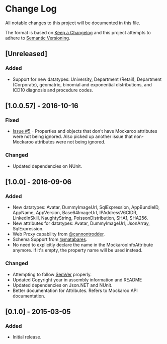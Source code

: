 # Change Log
All notable changes to this project will be documented in this file.

The format is based on [Keep a Changelog](http://keepachangelog.com/) 
and this project attempts to adhere to [Semantic Versioning](http://semver.org/).

## [Unreleased]
### Added 
- Support for new datatypes: University, Department (Retail), Department (Corporate), geomatric, binomial and exponential distributions, and ICD10 diagnosis and procedure codes. 

## [1.0.0.57] - 2016-10-16
### Fixed
- [Issue #5](https://github.com/amogram/NMockaroo/issues/5) - Properties and objects that don't have Mockaroo attributes were not being ignored.  Also picked up another issue that non-Mockaroo attributes were not being ignored.

### Changed
- Updated dependencies on NUnit.

## [1.0.0] - 2016-09-06
### Added
- New datatypes: Avatar, DummyImageUrl, SqlExpression, AppBundleID, AppName, AppVersion, Base64ImageUrl, IPAddressV6CIDR, LinkedInSkill, NaughtyString, PoissonDistribution, SHA1, SHA256. 
- New attributes for datatypes: Avatar, DummyImageUrl, JsonArray, SqlExpression.
- Web Proxy capability from [@cannontrodder](https://github.com/cannontrodder).
- Schema Support from [@matabares](https://github.com/matabares).
- No need to explicitly declare the name in the MockarooInfoAttribute anymore.  If it's empty, the property name will be used instead.

### Changed
- Attempting to follow [SemVer](http://semver.org) properly. 
- Updated Copyright year in assembly information and README
- Updated dependencies on Json.NET and NUnit.
- Better documentation for Attributes.  Refers to Mockaroo API documentation.

## [0.1.0] - 2015-03-05
### Added
- Initial release.
